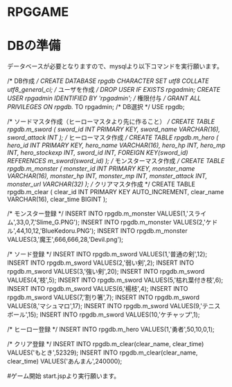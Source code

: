# RPGGAME
# DBの準備
データベースが必要となりますので、mysqlより以下コマンドを実行願います。

/* DB作成 */
CREATE DATABASE rpgdb CHARACTER SET utf8 COLLATE utf8_general_ci;
/* ユーザを作成 */
DROP USER IF EXISTS rpgadmin;
CREATE USER rpgadmin IDENTIFIED BY 'rpgadmin';
/* 権限付与 */
GRANT ALL PRIVILEGES ON rpgdb.* TO rpgadmin;
/* DB選択 */
USE rpgdb;

/* ソードマスタ作成（ヒーローマスタより先に作ること） */
CREATE TABLE rpgdb.m_sword
( 
	sword_id   INT PRIMARY KEY,
	sword_name VARCHAR(16),
	sword_attack      INT
);
/* ヒーローマスタ作成 */
CREATE TABLE rpgdb.m_hero
( 
	hero_id   INT PRIMARY KEY,
	hero_name VARCHAR(16),
	hero_hp      INT,
	hero_mp      INT,
	hero_stockexp INT,
	sword_id INT,
	FOREIGN KEY(sword_id)
	REFERENCES m_sword(sword_id)
);
/* モンスターマスタ作成 */
CREATE TABLE rpgdb.m_monster
( 
	monster_id   INT PRIMARY KEY,
	monster_name VARCHAR(16),
	monster_hp      INT,
	monster_mp      INT,
	monster_attack  INT,
	monster_url VARCHAR(32)
);
/* クリアマスタ作成 */
CREATE TABLE rpgdb.m_clear
( 
	clear_id   INT PRIMARY KEY AUTO_INCREMENT,
	clear_name VARCHAR(16),
	clear_time BIGINT
);


/* モンスター登録 */
INSERT INTO rpgdb.m_monster VALUES(1,'スライム',33,0,7,'Slime_G.PNG');
INSERT INTO rpgdb.m_monster VALUES(2,'ケドル',44,10,12,'BlueKedoru.PNG');
INSERT INTO rpgdb.m_monster VALUES(3,'魔王',666,666,28,'Devil.png');

/* ソード登録 */
INSERT INTO rpgdb.m_sword VALUES(1,'普通の剣',12);
INSERT INTO rpgdb.m_sword VALUES(2,'弱い剣',2);
INSERT INTO rpgdb.m_sword VALUES(3,'強い剣',20);
INSERT INTO rpgdb.m_sword VALUES(4,'枝',5);
INSERT INTO rpgdb.m_sword VALUES(5,'枯れ葉付き枝',6);
INSERT INTO rpgdb.m_sword VALUES(6,'楊枝',4);
INSERT INTO rpgdb.m_sword VALUES(7,'割り箸',7);
INSERT INTO rpgdb.m_sword VALUES(8,'マシュマロ',17);
INSERT INTO rpgdb.m_sword VALUES(9,'テニスボール',15);
INSERT INTO rpgdb.m_sword VALUES(10,'ケチャップ',1);

/* ヒーロー登録 */
INSERT INTO rpgdb.m_hero VALUES(1,'勇者',50,10,0,1);

/* クリア登録 */
INSERT INTO rpgdb.m_clear(clear_name, clear_time) VALUES('もとき',52329);
INSERT INTO rpgdb.m_clear(clear_name, clear_time) VALUES('あんまん',240000);

#ゲーム開始
start.jspより実行願います。
